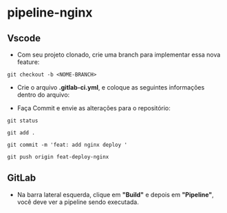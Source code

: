 # pipeline-nginx

## Vscode
- Com seu projeto clonado, crie uma branch para implementar essa nova feature:

```
git checkout -b <NOME-BRANCH>
```

- Crie o arquivo __.gitlab-ci.yml__, e coloque as seguintes informações dentro do arquivo:

- Faça Commit e envie as alterações para o repositório:

```
git status
```
```
git add . 
```
```
git commit -m 'feat: add nginx deploy '
```
```
git push origin feat-deploy-nginx
```

## GitLab

- Na barra lateral esquerda, clique em __"Build"__ e depois em __"Pipeline"__, você deve ver a pipeline sendo executada.

